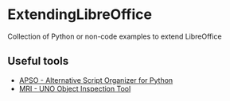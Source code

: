 # ExtendingLibreOffice
Collection of Python or non-code examples to extend LibreOffice

## Useful tools
* [APSO - Alternative Script Organizer for Python](https://extensions.libreoffice.org/extensions/apso-alternative-script-organizer-for-python)
* [MRI - UNO Object Inspection Tool](https://extensions.openoffice.org/en/project/mri-uno-object-inspection-tool)

